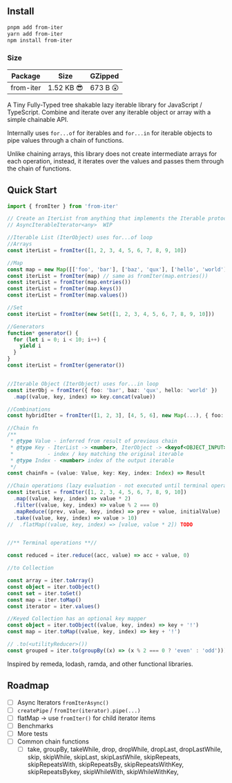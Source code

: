 
## Install
```bash
pnpm add from-iter
yarn add from-iter
npm install from-iter
```
### Size
| Package   | Size      | GZipped |
| --------- | --------- | ------- |
| from-iter | 1.52 KB 😎 | 673 B 😲 |

A Tiny Fully-Typed tree shakable lazy iterable library for JavaScript / TypeScript.
Combine and iterate over any iterable object or array with a simple chainable API.

Internally uses `for...of` for iterables and `for...in` for iterable objects to pipe values through a chain of functions.

Unlike chaining arrays, this library does not create intermediate arrays for each operation, instead, it iterates over the values and passes them through the chain of functions.

## Quick Start

```ts
import { fromIter } from 'from-iter'

// Create an IterList from anything that implements the Iterable protocol
// AsyncIterableIterator<any>  WIP 

//Iterable List (IterObject) uses for...of loop
//Arrays
const iterList = fromIter([1, 2, 3, 4, 5, 6, 7, 8, 9, 10])

//Map
const map = new Map([['foo', 'bar'], ['baz', 'qux'], ['hello', 'world']])
const iterList = fromIter(map) // same as fromIter(map.entries())
const iterList = fromIter(map.entries())
const iterList = fromIter(map.keys())
const iterList = fromIter(map.values())

//Set
const iterList = fromIter(new Set([1, 2, 3, 4, 5, 6, 7, 8, 9, 10]))

//Generators
function* generator() {
  for (let i = 0; i < 10; i++) {
    yield i
  }
}
const iterList = fromIter(generator())


//Iterable Object (IterObject) uses for...in loop
const iterObj = fromIter({ foo: 'bar', baz: 'qux', hello: 'world' })
  .map((value, key, index) => key.concat(value))

//Combinations
const hybridIter = fromIter([1, 2, 3], [4, 5, 6], new Map(...), { foo: 'bar' })

//Chain fn
/**
 * @type Value - inferred from result of previous chain
 * @type Key - IterList -> <number>, IterObject -> <keyof<OBJECT_INPUT>>
 *           - index / key matching the original iterable
 * @type Index - <number> index of the output iterable
 */
const chainFn = (value: Value, key: Key, index: Index) => Result

//Chain operations (lazy evaluation - not executed until terminal operation is called)
const iterList = fromIter([1, 2, 3, 4, 5, 6, 7, 8, 9, 10])
  .map((value, key, index) => value * 2)
  .filter((value, key, index) => value % 2 === 0)
  .mapReduce((prev, value, key, index) => prev + value, initialValue)
  .take((value, key, index) => value > 10) 
//  .flatMap((value, key, index) => [value, value * 2]) TODO


//** Terminal operations **//

const reduced = iter.reduce((acc, value) => acc + value, 0)

//to Collection

const array = iter.toArray()
const object = iter.toObject()
const set = iter.toSet()
const map = iter.toMap()
const iterator = iter.values()

//Keyed Collection has an optional key mapper
const object = iter.toObject((value, key, index) => key + '!')
const map = iter.toMap((value, key, index) => key + '!')

// .to(<utilityReducer>())
const grouped = iter.to(groupBy((x) => (x % 2 === 0 ? 'even' : 'odd')))

```
Inspired by remeda, lodash, ramda, and other functional libraries.

## Roadmap
- [ ] Async Iterators `fromIterAsync()` 
- [ ] `createPipe` / `fromIter(iterator).pipe(...)`
- [ ] flatMap -> use `fromIter()` for child iterator items
- [ ] Benchmarks
- [ ] More tests
- [ ] Common chain functions
  - [ ] take, groupBy, takeWhile, drop, dropWhile, dropLast, dropLastWhile, skip, skipWhile, skipLast, skipLastWhile, skipRepeats, skipRepeatsWith, skipRepeatsBy, skipRepeatsWithKey, skipRepeatsBykey, skipWhileWith, skipWhileWithKey, 
